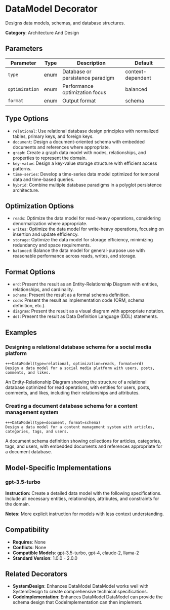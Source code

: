 # DataModel Decorator

Designs data models, schemas, and database structures.

**Category**: Architecture And Design

## Parameters

| Parameter | Type | Description | Default |
|-----------|------|-------------|--------|
| `type` | enum | Database or persistence paradigm | context-dependent |
| `optimization` | enum | Performance optimization focus | balanced |
| `format` | enum | Output format | schema |

## Type Options

- `relational`: Use relational database design principles with normalized tables, primary keys, and foreign keys.
- `document`: Design a document-oriented schema with embedded documents and references where appropriate.
- `graph`: Create a graph data model with nodes, relationships, and properties to represent the domain.
- `key-value`: Design a key-value storage structure with efficient access patterns.
- `time-series`: Develop a time-series data model optimized for temporal data and time-based queries.
- `hybrid`: Combine multiple database paradigms in a polyglot persistence architecture.

## Optimization Options

- `reads`: Optimize the data model for read-heavy operations, considering denormalization where appropriate.
- `writes`: Optimize the data model for write-heavy operations, focusing on insertion and update efficiency.
- `storage`: Optimize the data model for storage efficiency, minimizing redundancy and space requirements.
- `balanced`: Balance the data model for general-purpose use with reasonable performance across reads, writes, and storage.

## Format Options

- `erd`: Present the result as an Entity-Relationship Diagram with entities, relationships, and cardinality.
- `schema`: Present the result as a formal schema definition.
- `code`: Present the result as implementation code (ORM, schema definition, etc.).
- `diagram`: Present the result as a visual diagram with appropriate notation.
- `ddl`: Present the result as Data Definition Language (DDL) statements.

## Examples

### Designing a relational database schema for a social media platform

```
+++DataModel(type=relational, optimization=reads, format=erd)
Design a data model for a social media platform with users, posts, comments, and likes.
```

An Entity-Relationship Diagram showing the structure of a relational database optimized for read operations, with entities for users, posts, comments, and likes, including their relationships and attributes.

### Creating a document database schema for a content management system

```
+++DataModel(type=document, format=schema)
Design a data model for a content management system with articles, categories, tags, and users.
```

A document schema definition showing collections for articles, categories, tags, and users, with embedded documents and references appropriate for a document database.

## Model-Specific Implementations

### gpt-3.5-turbo

**Instruction:** Create a detailed data model with the following specifications. Include all necessary entities, relationships, attributes, and constraints for the domain.

**Notes:** More explicit instruction for models with less context understanding.


## Compatibility

- **Requires**: None
- **Conflicts**: None
- **Compatible Models**: gpt-3.5-turbo, gpt-4, claude-2, llama-2
- **Standard Version**: 1.0.0 - 2.0.0

## Related Decorators

- **SystemDesign**: Enhances DataModel DataModel works well with SystemDesign to create comprehensive technical specifications.
- **CodeImplementation**: Enhances DataModel DataModel can provide the schema design that CodeImplementation can then implement.
